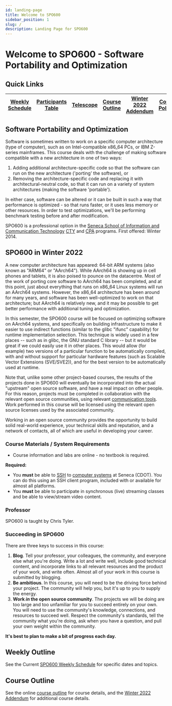 ```yaml
---
id: landing-page
title: Welcome to SPO600
sidebar_position: 1
slug: /
description: Landing Page for SPO600
---
```


# Welcome to SPO600 - Software Portability and Optimization

## Quick Links

| [Weekly Schedule](./weekly-schedule.md) | [Participants Table](/D-ExtraResources/participants-table.md) | [Telescope](https://telescope.cdot.systems/) | [Course Outline](https://ict.senecacollege.ca/course/spo600) | [Winter 2022 Addendum](/files/SPO600_Winter_2022_addendum.pdf) | [Course Policies](/D-ExtraResources/course-policies.md) |
| --- | --- | --- | --- | --- | --- |

## Software Portability and Optimization

Software is sometimes written to work on a specific computer architecture (type of computer), such as on Intel-compatible x86_64 PCs, or IBM Z-series mainframes. This course deals with the challenge of making software compatible with a new architecture in one of two ways:

1. Adding additional architecture-specific code so that the software can run on the new architecture ('porting' the software), or
2. Removing the architecture-specific code and replacing it with architectural-neutral code, so that it can run on a variety of system architectures (making the software 'portable').

In either case, software can be altered or it can be built in such a way that performance is optimized - so that runs faster, or it uses less memory or other resources. In order to test optimizations, we'll be performing benchmark testing before and after modification.

SPO600 is a professional option in the [Seneca School of Information and Communication Technology](http://ict.senecac.on.ca/) [CTY](https://ict.senecacollege.ca/academic-programs/cty/overview) and [CPA](https://ict.senecacollege.ca/academic-programs/cpa/overview) programs. First offered: Winter 2014.

## SPO600 in Winter 2022

A new computer architecture has appeared: 64-bit ARM systems (also known as "ARM64" or "AArch64"). While AArch64 is showing up in cell phones and tablets, it is also poised to pounce on the datacentre. Most of the work of porting core software to AArch64 has been completed, and at this point, just about everything that runs on x86_64 Linux systems will run an AArch64 systems. However, the x86_64 architecture has been around for many years, and software has been well-optimized to work on that architecture; but AArch64 is relatively new, and it may be possible to get better performance with additional tuning and optimization.

In this semester, the SPO600 course will be focused on optimizing software on AArch64 systems, and specifically on building infrastructure to make it easier to use indirect functions (similar to the glibc "ifunc" capability) for runtime implementation selection. This technique is widely used in a few places -- such as in glibc, the GNU standard C library -- but it would be great if we could easily use it in other places. This would allow (for example) two versions of a particular function to be automatically compiled, with and without support for particular hardware features (such as Scalable Vector Extensions (SVE/SVE2)), and for the best version to be automatically used at runtime.

Note that, unlike some other project-based courses, the results of the projects done in SPO600 will eventually be incorporated into the actual "upstream" open source software, and have a real impact on other people. For this reason, projects must be completed in collaboration with the relevant open source communities, using relevant [communication tools](/D-ExtraResources/communication-tools.md). Work performed in this course will be licensed using the relevant open source licenses used by the associated community.

Working in an open source community provides the opportunity to build solid real-world experience, your technical skills and reputation, and a network of contacts, all of which are useful in developing your career.

### Course Materials / System Requirements

- Course information and labs are online - no textbook is required.

**Required:**

- You **must** be able to [SSH](/D-ExtraResources/ssh.md) to [computer systems](/D-ExtraResources/servers.md) at Seneca (CDOT). You can do this using an SSH client program, included with or available for almost all platforms.
- You **must** be able to participate in synchronous (live) streaming classes and be able to view/stream video content.

### Professor

SPO600 is taught by Chris Tyler.

### Succeeding in SPO600

There are three keys to success in this course:

1. **Blog**. Tell your professor, your colleagues, the community, and everyone else what you're doing. Write a lot and write well, include good technical content, and incorporate links to all relevant resources and the product of your work, and write often. Almost all of your work in this course is submitted by blogging.
2. **Be ambitious**. In this course, you will need to be the driving force behind your project. The community will help you, but it's up to you to supply the energy.
3. **Work _in_ the open source community**. The projects we will be doing are too large and too unfamiliar for you to succeed entirely on your own. You will need to use the community's knowledge, connections, and resources to succeed well. Respect the community's standards, tell the community what you're doing, ask when you have a question, and pull your own weight within the community.


**It's best to plan to make a bit of progress each day.**

## Weekly Outline

See the Current [SPO600 Weekly Schedule](./weekly-schedule.md) for specific dates and topics.

## Course Outline

See the online [course outline](https://ict.senecacollege.ca/course/spo600) for course details, and the [Winter 2022 Addendum](/files/SPO600_Winter_2022_addendum.pdf) for additional course details.
